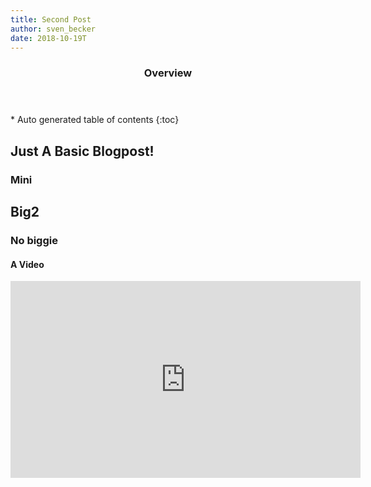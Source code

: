```yaml
---
title: Second Post
author: sven_becker
date: 2018-10-19T
---
```

<section id="table-of-contents" class="toc">
  <header>
    <h3>Overview</h3>
  </header>
<div id="drawer" markdown="1">
*  Auto generated table of contents
{:toc}
</div>
</section><!-- /#table-of-contents -->

## Just A Basic Blogpost!

### Mini

## Big2

### No biggie

#### A Video

<iframe width="560" height="315" src="https://www.youtube.com/watch?v=9YGB8gvYOPY" frameborder="0"> </iframe>